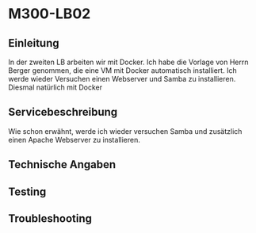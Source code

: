 # M300-LB02
## Einleitung
In der zweiten LB arbeiten wir mit Docker. Ich habe die Vorlage von Herrn Berger genommen, die eine VM mit Docker automatisch installiert.
Ich werde wieder Versuchen einen Webserver und Samba zu installieren. Diesmal natürlich mit Docker

## Servicebeschreibung
Wie schon erwähnt, werde ich wieder versuchen Samba und zusätzlich einen Apache Webserver zu installieren.

## Technische Angaben


## Testing


## Troubleshooting